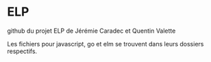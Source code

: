 # ELP

github du projet ELP de Jérémie Caradec et Quentin Valette

Les fichiers pour javascript, go et elm se trouvent dans leurs dossiers respectifs.
